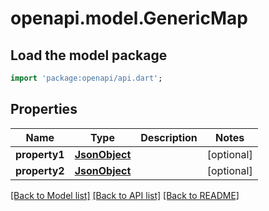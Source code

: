 # openapi.model.GenericMap

## Load the model package
```dart
import 'package:openapi/api.dart';
```

## Properties
Name | Type | Description | Notes
------------ | ------------- | ------------- | -------------
**property1** | [**JsonObject**](.md) |  | [optional] 
**property2** | [**JsonObject**](.md) |  | [optional] 

[[Back to Model list]](../README.md#documentation-for-models) [[Back to API list]](../README.md#documentation-for-api-endpoints) [[Back to README]](../README.md)


